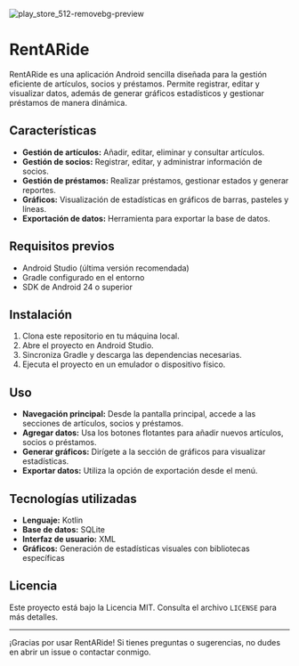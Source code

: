
![play_store_512-removebg-preview](https://github.com/user-attachments/assets/ce7c473a-b2b2-43c3-9218-d571cd38c91f)

# RentARide 

RentARide es una aplicación Android sencilla diseñada para la gestión eficiente de artículos, socios y préstamos. 
Permite registrar, editar y visualizar datos, además de generar gráficos estadísticos y gestionar préstamos de manera dinámica.

## Características

- **Gestión de artículos:** Añadir, editar, eliminar y consultar artículos.
- **Gestión de socios:** Registrar, editar, y administrar información de socios.
- **Gestión de préstamos:** Realizar préstamos, gestionar estados y generar reportes.
- **Gráficos:** Visualización de estadísticas en gráficos de barras, pasteles y líneas.
- **Exportación de datos:** Herramienta para exportar la base de datos.

## Requisitos previos

- Android Studio (última versión recomendada)
- Gradle configurado en el entorno
- SDK de Android 24 o superior

## Instalación

1. Clona este repositorio en tu máquina local.
2. Abre el proyecto en Android Studio.
3. Sincroniza Gradle y descarga las dependencias necesarias.
4. Ejecuta el proyecto en un emulador o dispositivo físico.

## Uso

- **Navegación principal:** Desde la pantalla principal, accede a las secciones de artículos, socios y préstamos.
- **Agregar datos:** Usa los botones flotantes para añadir nuevos artículos, socios o préstamos.
- **Generar gráficos:** Dirígete a la sección de gráficos para visualizar estadísticas.
- **Exportar datos:** Utiliza la opción de exportación desde el menú.

## Tecnologías utilizadas

- **Lenguaje:** Kotlin
- **Base de datos:** SQLite
- **Interfaz de usuario:** XML
- **Gráficos:** Generación de estadísticas visuales con bibliotecas específicas

## Licencia

Este proyecto está bajo la Licencia MIT. Consulta el archivo `LICENSE` para más detalles.

---

¡Gracias por usar RentARide! Si tienes preguntas o sugerencias, no dudes en abrir un issue o contactar conmigo.

